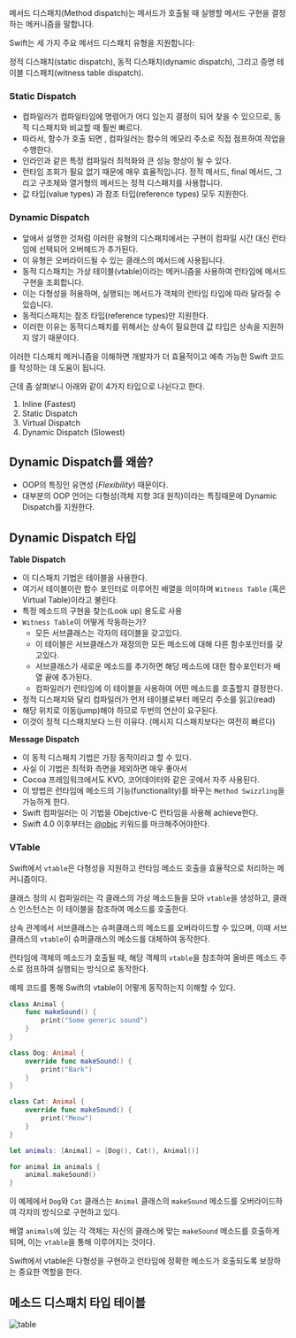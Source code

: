 메서드 디스패치(Method dispatch)는 메서드가 호출될 때 실행할 메서드 구현을 결정하는 메커니즘을 말합니다.

Swift는 세 가지 주요 메서드 디스패치 유형을 지원합니다:

정적 디스패치(static dispatch), 동적 디스패치(dynamic dispatch), 그리고 증명 테이블 디스패치(witness table dispatch).

### Static Dispatch

- 컴파일러가 컴파일타임에 명령어가 어디 있는지 결정이 되어 찾을 수 있으므로, 동적 디스패치와 비교할 때 훨씬 빠르다.
- 따라서, 함수가 호출 되면 , 컴파일러는 함수의 메모리 주소로 직접 점프하여 작업을 수행한다.
- 인라인과 같은 특정 컴파일러 최적화와 큰 성능 향상이 될 수 있다.
- 런타임 조회가 필요 없기 때문에 매우 효율적입니다. 정적 메서드, final 메서드, 그리고 구조체와 열거형의 메서드는 정적 디스패치를 사용합니다.
- 값 타입(value types) 과 참조 타입(reference types) 모두 지원한다.

### Dynamic Dispatch

- 앞에서 설명한 것처럼 이러한 유형의 디스패치에서는 구현이 컴파일 시간 대신 런타임에 선택되어 오버헤드가 추가된다.
- 이 유형은 오버라이드될 수 있는 클래스의 메서드에 사용됩니다.
- 동적 디스패치는 가상 테이블(vtable)이라는 메커니즘을 사용하여 런타임에 메서드 구현을 조회합니다.
- 이는 다형성을 허용하며, 실행되는 메서드가 객체의 런타임 타입에 따라 달라질 수 있습니다.
- 동적디스패치는 참조 타입(reference types)만 지원한다.
- 이러한 이유는 동적디스패치를 위해서는 상속이 필요한데 값 타입은 상속을 지원하지 않기 때문이다.

이러한 디스패치 메커니즘을 이해하면 개발자가 더 효율적이고 예측 가능한 Swift 코드를 작성하는 데 도움이 됩니다.

근데 좀 살펴보니 아래와 같이 4가지 타입으로 나뉜다고 한다.

1. Inline (Fastest)
2. Static Dispatch
3. Virtual Dispatch
4. Dynamic Dispatch (Slowest)

## Dynamic Dispatch를 왜씀?

- OOP의 특징인 유연성 (_Flexibility_) 때문이다.
- 대부분의 OOP 언어는 다형성(객체 지향 3대 원칙)이라는 특징때문에 Dynamic Dispatch를 지원한다.

## Dynamic Dispatch 타입

**Table Dispatch**

- 이 디스패치 기법은 테이블을 사용한다.
- 여기서 테이블이란 함수 포인터로 이루어진 배열을 의미하며 `Witness Table` (혹은 Virtual Table)이라고 불린다.
- 특정 메소드의 구현을 찾는(Look up) 용도로 사용
- `Witness Table`이 어떻게 작동하는가?
    - 모든 서브클래스는 각자의 테이블을 갖고있다.
    - 이 테이블은 서브클래스가 재정의한 모든 메소드에 대해 다른 함수포인터를 갖고있다.
    - 서브클래스가 새로운 메소드를 추가하면 해당 메소드에 대한 함수포인터가 배열 끝에 추가된다.
    - 컴파일러가 런타임에 이 테이블을 사용하여 어떤 메소드를 호출할지 결정한다.
- 정적 디스패치와 달리 컴파일러가 먼저 테이블로부터 메모리 주소를 읽고(read)
- 해당 위치로 이동(jump)해야 하므로 두번의 연산이 요구된다.
- 이것이 정적 디스패치보다 느린 이유다. (메시지 디스패치보다는 여전히 빠르다)

**Message Dispatch**

- 이 동적 디스패치 기법은 가장 동적이라고 할 수 있다.
- 사실 이 기법은 최적화 측면을 제외하면 매우 좋아서
- Cocoa 프레임워크에서도 KVO, 코어데이터와 같은 곳에서 자주 사용된다.
- 이 방법은 런타임에 메소드의 기능(functionality)를 바꾸는 `Method Swizzling`을 가능하게 한다.
- Swift 컴파일러는 이 기법을 Obejctive-C 런타임을 사용해 achieve한다.
- Swift 4.0 이후부터는 [@objc](https://github.com/objc) 키워드를 마크해주어야한다.

### VTable

Swift에서 `vtable`은 다형성을 지원하고 런타임 메소드 호출을 효율적으로 처리하는 메커니즘이다.

클래스 정의 시 컴파일러는 각 클래스의 가상 메소드들을 모아 `vtable`을 생성하고, 클래스 인스턴스는 이 테이블을 참조하여 메소드를 호출한다.

상속 관계에서 서브클래스는 슈퍼클래스의 메소드를 오버라이드할 수 있으며, 이때 서브클래스의 `vtable`이 슈퍼클래스의 메소드를 대체하여 동작한다.

런타임에 객체의 메소드가 호출될 때, 해당 객체의 `vtable`을 참조하여 올바른 메소드 주소로 점프하여 실행되는 방식으로 동작한다.

예제 코드를 통해 Swift의 vtable이 어떻게 동작하는지 이해할 수 있다.

```swift
class Animal {
    func makeSound() {
        print("Some generic sound")
    }
}

class Dog: Animal {
    override func makeSound() {
        print("Bark")
    }
}

class Cat: Animal {
    override func makeSound() {
        print("Meow")
    }
}

let animals: [Animal] = [Dog(), Cat(), Animal()]

for animal in animals {
    animal.makeSound()
}

```

이 예제에서 `Dog`와 `Cat` 클래스는 `Animal` 클래스의 `makeSound` 메소드를 오버라이드하여 각자의 방식으로 구현하고 있다.

배열 `animals`에 있는 각 객체는 자신의 클래스에 맞는 `makeSound` 메소드를 호출하게 되며, 이는 `vtable`을 통해 이루어지는 것이다.

Swift에서 vtable은 다형성을 구현하고 런타임에 정확한 메소드가 호출되도록 보장하는 중요한 역할을 한다.

## 메소드 디스패치 타입 테이블

![table](https://user-images.githubusercontent.com/42762236/147629573-75f15227-017c-4b73-a51a-d91e04fdf859.png)